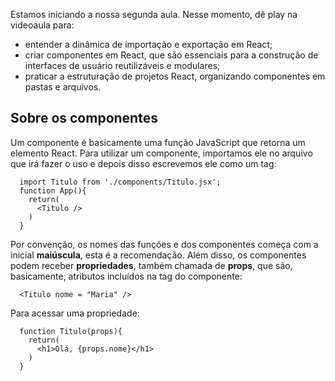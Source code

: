 Estamos iniciando a nossa segunda aula. Nesse momento, dê play na videoaula para: 

- entender a dinâmica de importação e exportação em React;
- criar componentes em React, que são essenciais para a construção de interfaces de usuário reutilizáveis e modulares;
- praticar a estruturação de projetos React, organizando componentes em pastas e arquivos.

## Sobre os componentes

Um componente é basicamente uma função JavaScript que retorna um elemento React. Para utilizar um componente, importamos ele no arquivo que irá fazer o uso e depois disso escrevemos ele como um tag:

```
  import Titulo from './components/Titulo.jsx';
  function App(){
    return(
      <Titulo />
    )
  }
```

Por convenção, os nomes das funções e dos componentes começa com a inicial **maiúscula**, esta é a recomendação. Além disso, os componentes podem receber **propriedades**, também chamada de **props**, que são, basicamente, atributos incluídos na tag do componente:
```
  <Titulo nome = "Maria" />
```

Para acessar uma propriedade:
```
  function Titulo(props){
    return(
      <h1>Olá, {props.nome}</h1>
    )
  }
```